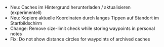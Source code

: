 - Neu: Caches im Hintergrund herunterladen / aktualisieren (experimentell)
- Neu: Kopiere aktuelle Koordinaten durch langes Tippen auf Standort im Startbildschirm
- Change: Remove size-limit check while storing waypoints in personal notes
- Fix: Do not show distance circles for waypoints of archived caches
